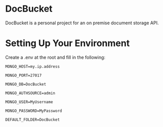 # DocBucket

DocBucket is a personal project for an on premise document storage API.

# Setting Up Your Environment

Create a .env at the root and fill in the following:

`MONGO_HOST=my.ip.address`

`MONGO_PORT=27017`

`MONGO_DB=DocBucket`

`MONGO_AUTHSOURCE=admin`

`MONGO_USER=MyUsername`

`MONGO_PASSWORD=MyPassword`

`DEFAULT_FOLDER=DocBucket`